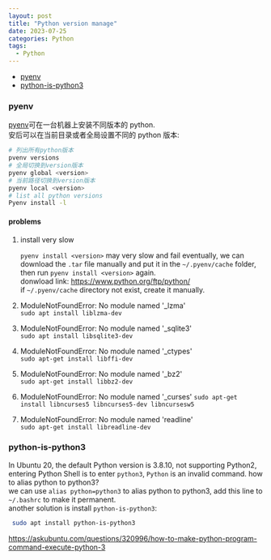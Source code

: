 ```yaml
---
layout: post
title: "Python version manage"
date: 2023-07-25
categories: Python
tags:
  - Python
---
```


- [pyenv](#pyenv)
- [python-is-python3](#python-is-python3)

### pyenv

[pyenv](https://github.com/pyenv/pyenv)可在一台机器上安装不同版本的 python.  
安后可以在当前目录或者全局设置不同的 python 版本:

```bash
# 列出所有python版本
pvenv versions
# 全局切换到version版本
pyenv global <version>
# 当前路径切换到version版本
pyenv local <version>
# list all python versions
Pyenv install -l
```

#### problems

1. install very slow

   `pyenv install <version>` may very slow and fail eventually, we can download the `.tar` file manually and put it in the `~/.pyenv/cache` folder, then run `pyenv install <version>` again.  
   donwload link: <https://www.python.org/ftp/python/>  
   if `~/.pyenv/cache` directory not exist, create it manually.

2. ModuleNotFoundError: No module named '\_lzma'  
   `sudo apt install liblzma-dev`
3. ModuleNotFoundError: No module named '\_sqlite3'  
   `sudo apt install libsqlite3-dev`
4. ModuleNotFoundError: No module named '\_ctypes'  
   `sudo apt-get install libffi-dev`
5. ModuleNotFoundError: No module named '\_bz2'  
   `sudo apt-get install libbz2-dev`
6. ModuleNotFoundError: No module named '\_curses'
   `sudo apt-get install libncurses5 libncurses5-dev libncursesw5`
7. ModuleNotFoundError: No module named 'readline'  
   `sudo apt-get install libreadline-dev`

### python-is-python3

In Ubuntu 20, the default Python version is 3.8.10, not supporting Python2, entering Python Shell is to enter `python3`, `Python` is an invalid command. how to alias python to python3?  
we can use `alias python=python3` to alias python to python3, add this line to `~/.bashrc` to make it permanent.  
another solution is install `python-is-python3`:

```bash
 sudo apt install python-is-python3
```

<https://askubuntu.com/questions/320996/how-to-make-python-program-command-execute-python-3>
